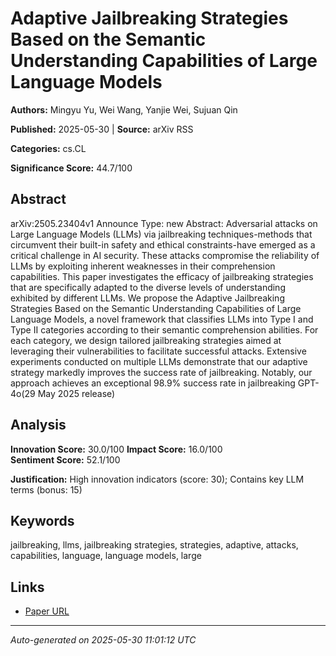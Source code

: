 # Adaptive Jailbreaking Strategies Based on the Semantic Understanding Capabilities of Large Language Models

**Authors:** Mingyu Yu, Wei Wang, Yanjie Wei, Sujuan Qin

**Published:** 2025-05-30 | **Source:** arXiv RSS

**Categories:** cs.CL

**Significance Score:** 44.7/100

## Abstract

arXiv:2505.23404v1 Announce Type: new 
Abstract: Adversarial attacks on Large Language Models (LLMs) via jailbreaking techniques-methods that circumvent their built-in safety and ethical constraints-have emerged as a critical challenge in AI security. These attacks compromise the reliability of LLMs by exploiting inherent weaknesses in their comprehension capabilities. This paper investigates the efficacy of jailbreaking strategies that are specifically adapted to the diverse levels of understanding exhibited by different LLMs. We propose the Adaptive Jailbreaking Strategies Based on the Semantic Understanding Capabilities of Large Language Models, a novel framework that classifies LLMs into Type I and Type II categories according to their semantic comprehension abilities. For each category, we design tailored jailbreaking strategies aimed at leveraging their vulnerabilities to facilitate successful attacks. Extensive experiments conducted on multiple LLMs demonstrate that our adaptive strategy markedly improves the success rate of jailbreaking. Notably, our approach achieves an exceptional 98.9% success rate in jailbreaking GPT-4o(29 May 2025 release)

## Analysis

**Innovation Score:** 30.0/100
**Impact Score:** 16.0/100  
**Sentiment Score:** 52.1/100

**Justification:** High innovation indicators (score: 30); Contains key LLM terms (bonus: 15)

## Keywords

jailbreaking, llms, jailbreaking strategies, strategies, adaptive, attacks, capabilities, language, language models, large

## Links

- [Paper URL](https://arxiv.org/abs/2505.23404)

---
*Auto-generated on 2025-05-30 11:01:12 UTC*
